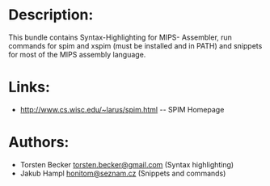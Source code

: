 Description:
============

This bundle contains Syntax-Highlighting for MIPS-
Assembler, run commands for spim and xspim (must be installed and in PATH)
and snippets for most of the MIPS assembly language.
   
Links:
======
- http://www.cs.wisc.edu/~larus/spim.html -- SPIM Homepage

Authors:
========
   
- Torsten Becker <torsten.becker@gmail.com> (Syntax highlighting)
- Jakub Hampl <honitom@seznam.cz> (Snippets and commands)
